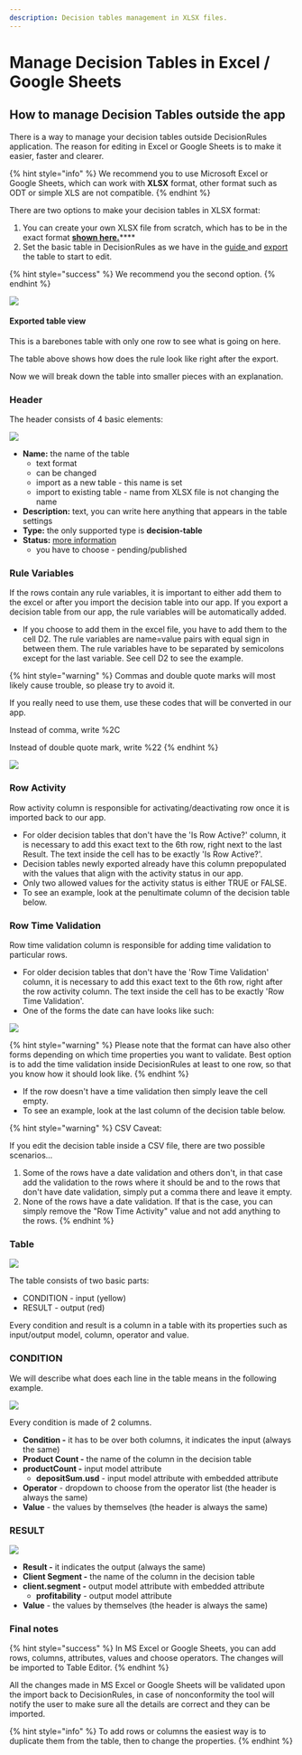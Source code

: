 ```yaml
---
description: Decision tables management in XLSX files.
---
```


# Manage Decision Tables in Excel / Google Sheets

## How to manage Decision Tables outside the app

There is a way to manage your decision tables outside DecisionRules application. The reason for editing in Excel or Google Sheets is to make it easier, faster and clearer.

{% hint style="info" %}
We recommend you to use Microsoft Excel or Google Sheets, which can work with **XLSX** format, other format such as ODT or simple XLS are not compatible.
{% endhint %}

There are two options to make your decision tables in XLSX format:

1. You can create your own XLSX file from scratch, which has to be in the exact format [**shown here.**](import-and-export-rule/#file-structure-of-xlsx-format)\*\*\*\*
2. Set the basic table in DecisionRules as we have in the [guide ](../tutorials/create-simple-decison-table.md)and [export](broken-reference) the table to start to edit.

{% hint style="success" %}
We recommend you the second option.
{% endhint %}

![](<../.gitbook/assets/table new.png>)

#### Exported table view

This is a barebones table with only one row to see what is going on here.

The table above shows how does the rule look like right after the export.

Now we will break down the table into smaller pieces with an explanation.

### Header

The header consists of 4 basic elements:

![](<../.gitbook/assets/image (112) (1).png>)

* **Name:** the name of the table
  * text format
  * can be changed
  * import as a new table - this name is set
  * import to existing table - name from XLSX file is not changing the name
* **Description:** text, you can write here anything that appears in the table settings
* **Type:** the only supported type is **decision-table**
* **Status:** [more information](broken-reference/)
  * you have to choose - pending/published

### Rule Variables

If the rows contain any rule variables, it is important to either add them to the excel or after you import the decision table into our app. If you export a decision table from our app, the rule variables will be automatically added.

* &#x20;If you choose to add them in the excel file, you have to add them to the cell D2. The rule variables are name=value pairs with equal sign in between them. The rule variables have to be separated by semicolons except for the last variable. See cell D2 to see the example.

{% hint style="warning" %}
Commas and double quote marks will most likely cause trouble, so please try to avoid it.

If you really need to use them, use these codes that will be converted in our app.

Instead of comma, write %2C

Instead of double quote mark, write %22
{% endhint %}



![](../.gitbook/assets/rule-vars2.png)

### Row Activity

Row activity column is responsible for activating/deactivating row once it is imported back to our app.

* For older decision tables that don't have the 'Is Row Active?' column, it is necessary to add this exact text to the 6th row, right next to the last Result. The text inside the cell has to be exactly 'Is Row Active?'.
* Decision tables newly exported already have this column prepopulated with the values that align with the activity status in our app.&#x20;
* Only two allowed values for the activity status is either TRUE or FALSE.
* To see an example, look at the penultimate column of the decision table below.&#x20;

### Row Time Validation

Row time validation column is responsible for adding time validation to particular rows.

* For older decision tables that don't have the 'Row Time Validation' column, it is necessary to add this exact text to the 6th row, right after the row activity column. The text inside the cell has to be exactly 'Row Time Validation'.
* One of the forms the date can have looks like such:

![](<../.gitbook/assets/image (172) (2).png>)

{% hint style="warning" %}
Please note that the format can have also other forms depending on which time properties you want to validate. Best option is to add the time validation inside DecisionRules at least to one row, so that you know how it should look like.
{% endhint %}

* If the row doesn't have a time validation then simply leave the cell empty.
* To see an example, look at the last column of the decision table below.

{% hint style="warning" %}
CSV Caveat:

If you edit the decision table inside a CSV file, there are two possible scenarios...

1. Some of the rows have a date validation and others don't, in that case add the validation to the rows where it should be and to the rows that don't have date validation, simply put a comma there and leave it empty.
2. None of the rows have a date validation. If that is the case, you can simply remove the "Row Time Activity" value and not add anything to the rows.
{% endhint %}

### Table

![](../.gitbook/assets/last.png)

The table consists of two basic parts:

* CONDITION - input (yellow)
* RESULT - output (red)

Every condition and result is a column in a table with its properties such as input/output model, column, operator and value.

### **CONDITION**

We will describe what does each line in the table means in the following example.

![](<../.gitbook/assets/image (118).png>)

Every condition is made of 2 columns.

* **Condition -** it has to be over both columns, it indicates the input (always the same)
* **Product Count -** the name of the column in the decision table
* **productCount -** input model attribute
  * **depositSum.usd** - input model attribute with embedded attribute
* **Operator** - dropdown to choose from the operator list (the header is always the same)
* **Value** - the values by themselves (the header is always the same)

### **RESULT**

![](<../.gitbook/assets/image (119) (1).png>)

* **Result -** it indicates the output (always the same)
* **Client Segment -** the name of the column in the decision table
* **client.segment -** output model attribute with embedded attribute
  * **profitability** - output model attribute
* **Value** - the values by themselves (the header is always the same)

### Final notes

{% hint style="success" %}
In MS Excel or Google Sheets, you can add rows, columns, attributes, values and choose operators. The changes will be imported to Table Editor.
{% endhint %}

All the changes made in MS Excel or Google Sheets will be validated upon the import back to DecisionRules, in case of nonconformity the tool will notify the user to make sure all the details are correct and they can be imported.

{% hint style="info" %}
To add rows or columns the easiest way is to duplicate them from the table, then to change the properties.
{% endhint %}

